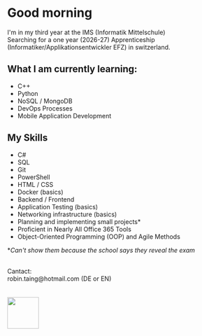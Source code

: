 # Good morning
I'm in my third year at the IMS (Informatik Mittelschule)
<br>
Searching for a one year (2026-27) Apprenticeship (Informatiker/Applikationsentwickler EFZ) in switzerland.
<br>

## What I am currently learning:

- C++
- Python
- NoSQL / MongoDB
- DevOps Processes
- Mobile Application Development

## My Skills

- C#
- SQL
- Git
- PowerShell
- HTML / CSS
- Docker (basics)
- Backend / Frontend
- Application Testing (basics)
- Networking infrastructure (basics)
- Planning and implementing small projects*
- Proficient in Nearly All Office 365 Tools
- Object-Oriented Programming (OOP) and Agile Methods

**Can't show them because the school says they reveal the exam*
<br>


<br>
Cantact:
<br>
robin.taing@hotmail.com (DE or EN)

<br>
<br>
<br>
<img src="https://github.com/RobinTea/RobinTea/assets/142886484/c19e9294-00dc-4d13-9e94-9c95117386e0" width="72" height="72">
